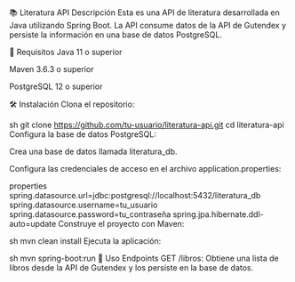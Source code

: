 📚 Literatura API
Descripción
Esta es una API de literatura desarrollada en Java utilizando Spring Boot. La API consume datos de la API de Gutendex y persiste la información en una base de datos PostgreSQL.

🚀 Requisitos
Java 11 o superior

Maven 3.6.3 o superior

PostgreSQL 12 o superior

🛠️ Instalación
Clona el repositorio:

sh
git clone https://github.com/tu-usuario/literatura-api.git
cd literatura-api
Configura la base de datos PostgreSQL:

Crea una base de datos llamada literatura_db.

Configura las credenciales de acceso en el archivo application.properties:

properties
spring.datasource.url=jdbc:postgresql://localhost:5432/literatura_db
spring.datasource.username=tu_usuario
spring.datasource.password=tu_contraseña
spring.jpa.hibernate.ddl-auto=update
Construye el proyecto con Maven:

sh
mvn clean install
Ejecuta la aplicación:

sh
mvn spring-boot:run
📖 Uso
Endpoints
GET /libros: Obtiene una lista de libros desde la API de Gutendex y los persiste en la base de datos.
